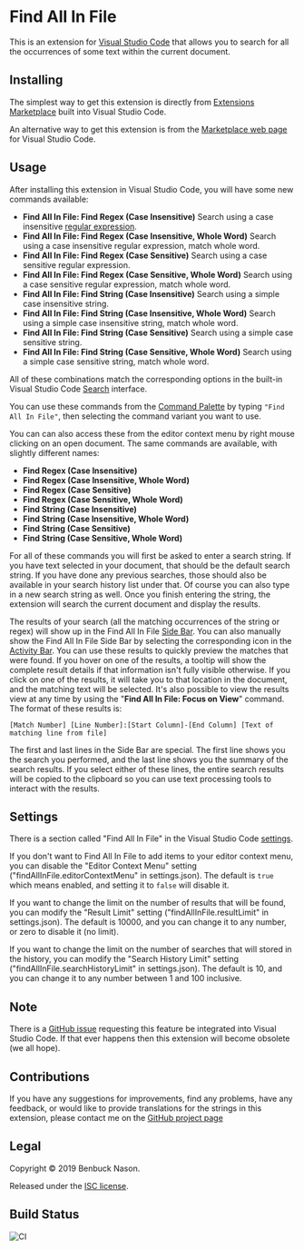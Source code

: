 # Find All In File

This is an extension for [Visual Studio Code](https://code.visualstudio.com/) that allows you to
search for all the occurrences of some text within the current document.

## Installing

The simplest way to get this extension is directly from [Extensions
Marketplace](https://code.visualstudio.com/docs/editor/extension-gallery) built into Visual Studio
Code.

An alternative way to get this extension is from the [Marketplace web
page](https://marketplace.visualstudio.com/items?itemName=bnason-nf.findallinfile) for Visual Studio
Code.

## Usage

After installing this extension in Visual Studio Code, you will have some new commands available:

- **Find All In File: Find Regex (Case Insensitive)**
  Search using a case insensitive [regular
  expression](https://www.w3schools.com/jsref/jsref_obj_regexp.asp).
- **Find All In File: Find Regex (Case Insensitive, Whole Word)**
  Search using a case insensitive regular expression, match whole word.
- **Find All In File: Find Regex (Case Sensitive)**
  Search using a case sensitive regular expression.
- **Find All In File: Find Regex (Case Sensitive, Whole Word)**
  Search using a case sensitive regular expression, match whole word.
- **Find All In File: Find String (Case Insensitive)**
  Search using a simple case insensitive string.
- **Find All In File: Find String (Case Insensitive, Whole Word)**
  Search using a simple case insensitive string, match whole word.
- **Find All In File: Find String (Case Sensitive)**
  Search using a simple case sensitive string.
- **Find All In File: Find String (Case Sensitive, Whole Word)**
  Search using a simple case sensitive string, match whole word.

All of these combinations match the corresponding options in the built-in Visual Studio Code
[Search](https://code.visualstudio.com/docs/editor/codebasics#_search-across-files) interface.

You can use these commands from the
[Command Palette](https://code.visualstudio.com/docs/getstarted/userinterface#_command-palette)
by typing `"Find All In File"`, then selecting the command variant you want to use.

You can can also access these from the editor context menu by right mouse clicking on an open
document. The same commands are available, with slightly different names:

- **Find Regex (Case Insensitive)**
- **Find Regex (Case Insensitive, Whole Word)**
- **Find Regex (Case Sensitive)**
- **Find Regex (Case Sensitive, Whole Word)**
- **Find String (Case Insensitive)**
- **Find String (Case Insensitive, Whole Word)**
- **Find String (Case Sensitive)**
- **Find String (Case Sensitive, Whole Word)**

For all of these commands you will first be asked to enter a search string. If you have text
selected in your document, that should be the default search string. If you have done any previous
searches, those should also be available in your search history list under that. Of course you can
also type in a new search string as well. Once you finish entering the string, the extension will
search the current document and display the results.

The results of your search (all the matching occurrences of the string or regex) will show up in
the Find All In File
[Side Bar](https://code.visualstudio.com/docs/getstarted/userinterface#_basic-layout). You can
also manually show the Find All In File Side Bar by selecting the corresponding icon in the
[Activity Bar](https://code.visualstudio.com/docs/getstarted/userinterface#_activity-bar). You can
use these results to quickly preview the matches that were found. If you hover on one of the
results, a tooltip will show the complete result details if that information isn't fully visible
otherwise. If you click on one of the results, it will take you to that location in the document,
and the matching text will be selected. It's also possible to view the results view at any time by
using the "**Find All In File: Focus on View**" command. The format of these results is:

`[Match Number] [Line Number]:[Start Column]-[End Column] [Text of matching line from file]`

The first and last lines in the Side Bar are special. The first line shows you the search you
performed, and the last line shows you the summary of the search results. If you select either of
these lines, the entire search results will be copied to the clipboard so you can use text
processing tools to interact with the results.

## Settings

There is a section called "Find All In File" in the Visual Studio Code
[settings](https://code.visualstudio.com/docs/getstarted/settings).

If you don't want to Find All In File to add items to your editor context menu, you can disable the
"Editor Context Menu" setting ("findAllInFile.editorContextMenu" in settings.json). The default is
`true` which means enabled, and setting it to `false` will disable it.

If you want to change the limit on the number of results that will be found, you can modify the
"Result Limit" setting ("findAllInFile.resultLimit" in settings.json). The default is 10000, and you can change it to any number, or zero to disable it (no limit).

If you want to change the limit on the number of searches that will stored in the history, you can
modify the "Search History Limit" setting ("findAllInFile.searchHistoryLimit" in settings.json).
The default is 10, and you can change it to any number between 1 and 100 inclusive.

## Note

There is a [GitHub issue](https://github.com/microsoft/vscode/issues/14836) requesting this feature
be integrated into Visual Studio Code. If that ever happens then this extension will become
obsolete (we all hope).

## Contributions

If you have any suggestions for improvements, find any problems, have any feedback, or would like to
provide translations for the strings in this extension, please contact me on the
[GitHub project page](https://github.com/bnason-nf/findallinfile/issues)

## Legal

Copyright &copy; 2019 Benbuck Nason.

Released under the [ISC license](https://opensource.org/licenses/ISC).

## Build Status

![CI](https://github.com/bnason-nf/findallinfile/workflows/CI/badge.svg)
